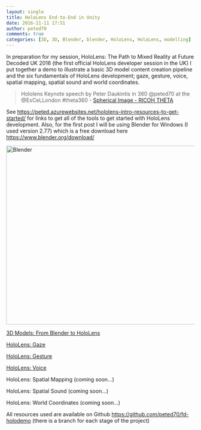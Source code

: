 ```yaml
---
layout: single
title: HoloLens End-to-End in Unity
date: 2016-11-11 17:51
author: peted70
comments: true
categories: [3D, 3D, Blender, blender, HoloLens, HoloLens, modelling]
---
```

<p>In preparation for my session, HoloLens: The Path to Mixed Reality at Future Decoded UK 2016 (the first official HoloLens developer session in the UK) I put together a demo to illustrate a basic 3D model content creation pipeline and the six fundamentals of HoloLens development; gaze, gesture, voice, spatial mapping, spatial sound and world coordinates. </p> <blockquote class="ricoh-theta-spherical-image" data-width="742" data-height="375">Hololens Keynote speech by Peter Daukintis in 360 @peted70 at the @ExCeLLondon #theta360 - <a href="https://theta360.com/s/cICbsE4pJ4g4c5btSJa9JCPGS" target="_blank">Spherical Image - RICOH THETA</a></blockquote><script async src="https://theta360.com/widgets.js" charset="utf-8"></script> <p>See <a title="https://peted.azurewebsites.net/hololens-intro-resources-to-get-started/" href="https://peted.azurewebsites.net/hololens-intro-resources-to-get-started/">https://peted.azurewebsites.net/hololens-intro-resources-to-get-started/</a> for links to get all of the tools to get started with HoloLens development. Also, for the first post I will be using Blender for Windows (I used version 2.77) which is a free download here <a title="https://www.blender.org/download/" href="https://www.blender.org/download/">https://www.blender.org/download/</a></p> <p><a href="http://peted.azurewebsites.net/wp-content/uploads/2016/11/Blender.png"><img title="Blender" style="border-left-width: 0px; border-right-width: 0px; background-image: none; border-bottom-width: 0px; padding-top: 0px; padding-left: 0px; display: inline; padding-right: 0px; border-top-width: 0px" border="0" alt="Blender" src="http://peted.azurewebsites.net/wp-content/uploads/2016/11/Blender_thumb.png" width="742" height="477"></a></p> <p><a href="http://peted.azurewebsites.net/3d-models-from-blender-to-hololens/" target="_blank">3D Models: From Blender to HoloLens</a> </p> <p><a href="http://peted.azurewebsites.net/hololens-gaze/" target="_blank">HoloLens: Gaze</a></p> <p><a href="http://peted.azurewebsites.net/hololens-gesture/" target="_blank">HoloLens: Gesture</a></p> <p><a href="http://peted.azurewebsites.net/hololens-voice-commands/" target="_blank">HoloLens: Voice</a></p> <p>HoloLens: Spatial Mapping (coming soon…)</p> <p>HoloLens: Spatial Sound (coming soon…)</p> <p>HoloLens: World Coordinates (coming soon…)</p> <p>All resources used are available on Github <a title="https://github.com/peted70/fd-holodemo" href="https://github.com/peted70/fd-holodemo">https://github.com/peted70/fd-holodemo</a> (there is a branch for each stage of the project)</p>
